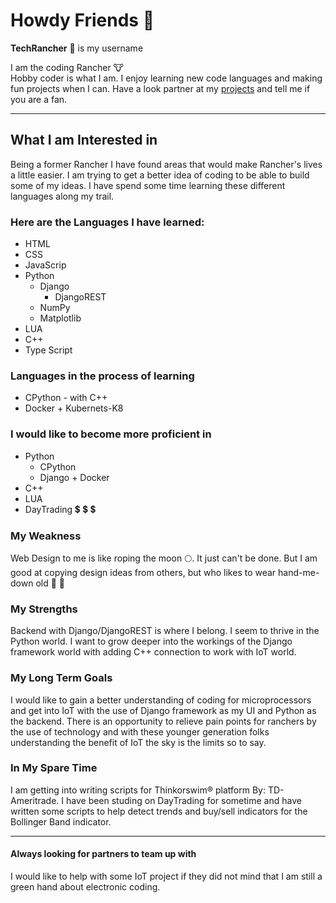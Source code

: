 # Howdy Friends 👋 

**TechRancher** :bearded_person: is my username

I am the coding Rancher :cow:  
Hobby coder is what I am. I enjoy learning new code languages and making fun projects when I can. Have a look partner at my <a href="https://github.com/TechRancher?tab=repositories" target="_blank">projects</a> and tell me if you are a fan.  

- - -

## What I am Interested in

Being a former Rancher I have found areas that would make Rancher's lives a little easier. I am trying to get a better idea of coding to be able to build some of my ideas. I have spend some time learning these different languages along my trail.

### Here are the Languages I have learned:

* HTML
* CSS
* JavaScrip
* Python
  * Django
    * DjangoREST
  * NumPy
  * Matplotlib
* LUA
* C++
* Type Script

### Languages in the process of learning

* CPython - with C++
* Docker + Kubernets\-K8

### I would like to become more proficient in

* Python
  * CPython
  * Django + Docker
* C++
* LUA
* DayTrading 💲 💲 💲

### My Weakness

Web Design to me is like roping the moon 🌕. It just can't be done. But I am good at copying design ideas from others, but who likes to wear hand-me-down old :boot: :cowboy_hat_face:

### My Strengths

Backend with Django/DjangoREST is where I belong. I seem to thrive in the Python world. I want to grow deeper into the workings of the Django framework world with adding C++ connection to work with IoT world.

### My Long Term Goals

I would like to gain a better understanding of coding for microprocessors and get into IoT with the use of Django framework as my UI and Python as the backend. There is an opportunity to relieve pain points for ranchers by the use of technology and with these younger generation folks understanding the benefit of IoT the sky is the limits so to say.

### In My Spare Time

I am getting into writing scripts for Thinkorswim:registered: platform By: TD-Ameritrade. I have been studing on DayTrading for sometime and have written some scripts to help detect trends and buy/sell indicators for the Bollinger Band indicator.

- - -

#### Always looking for partners to team up with

I would like to help with some IoT project if they did not mind that I am still a green hand about electronic coding.
